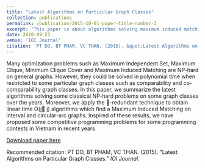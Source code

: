 ```yaml
---
title: "Latest Algorithms on Particular Graph Classes"
collection: publications
permalink: /publication/2015-10-01-paper-title-number-3
excerpt: 'This paper is about algorithms solving maximum induced matching and its application in competitive programming.'
date: 2020-09-23
venue: 'IOI Journal'
citation: 'PT DO, BT PHAM, VC THAN. (2015). &quot;Latest Algorithms on Particular Graph Classes.&quot; <i>IOI Journal</i>. 1(3).'
---
```

Many optimization problems such as Maximum Independent Set, Maximum Clique,
Minimum Clique Cover and Maximum Induced Matching are NP-hard on general graphs. However, they could be solved in polynomial time when restricted to some particular graph classes
such as comparability and co-comparability graph classes. In this paper, we summarize the latest algorithms solving some classical NP-hard problems on some graph classes over the years.
Moreover, we apply the -redundant technique to obtain linear time O(j j) algorithms which
find a Maximum Induced Matching on interval and circular-arc graphs. Inspired of these results,
we have proposed some competitive programming problems for some programming contests in
Vietnam in recent years

[Download paper here](http://thanvietcuong.github.io/files/lastest_algo_graph_ioi.pdf)

Recommended citation: PT DO, BT PHAM, VC THAN. (2015). "Latest Algorithms on Particular Graph Classes." <i>IOI Journal</i>.
